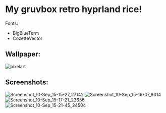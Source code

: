 # My gruvbox retro hyprland rice!
Fonts:
- BigBlueTerm
- CozetteVector

## Wallpaper:
![pixelart](https://github.com/user-attachments/assets/379a5f25-9e87-4560-945b-3c17da584345)

## Screenshots:
![Screenshot_10-Sep_15-15-27_27142](https://github.com/user-attachments/assets/48c4caa1-88b4-4e11-a97c-30d08c64d885)
![Screenshot_10-Sep_15-16-07_8014](https://github.com/user-attachments/assets/88d8fa79-61a9-44d3-9a0b-41b2f09eb43d)
![Screenshot_10-Sep_15-17-21_23636](https://github.com/user-attachments/assets/be822132-4d08-484b-97f3-07fd9b9a39e5)
![Screenshot_10-Sep_15-21-45_24504](https://github.com/user-attachments/assets/ac54c865-04f8-47e2-b530-d35c9943e80f)
